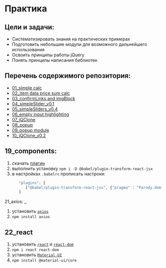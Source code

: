 # Практика

Цели и задачи:
-
- Систематизировать знания на практических примерах
- Подготовить небольшие модули для возможного дальнейшего использования
- Освоить принципы работы jQuery
- Понять принципы написания библиотек


Перечень содержимого репозитория:
-
* [01_simple calc](https://github.com/SetMiller/some_small_modules/tree/master/Modules/01_simple%20calc)
* [02_item data price sum calc](https://github.com/SetMiller/some_small_modules/tree/master/Modules/02_item%20data%20price%20sum%20calc)
* [03_confirmLinks and imgBlock](https://github.com/SetMiller/some_small_modules/tree/master/Modules/03_confirmLinks%20and%20imgBlock)
* [04_simpleSlider_v0.1](https://github.com/SetMiller/some_small_modules/tree/master/Modules/04_simpleSlider_v0.1)
* [05_simpleSliders_v0.4](https://github.com/SetMiller/some_small_modules/tree/master/Modules/05_simpleSliders_v0.4)
* [06_empty input highlighting](https://github.com/SetMiller/programming-practice/tree/master/Modules/06_empty%20input%20highlighting)
* [07_jQClone](https://github.com/SetMiller/programming-practice/tree/master/Modules/07_jQClone)
* [08_popup](https://github.com/SetMiller/programming-practice/tree/master/Modules/08_popup)
* [09_popup module](https://github.com/SetMiller/programming-practice/tree/master/Modules/09_popup%20module)
* [10_jQClone_v0.2](https://github.com/SetMiller/programming-practice/tree/master/Modules/10_jQClone_v0.2)



19_components:
-
1. скачать [плагин](https://www.npmjs.com/package/@babel/plugin-transform-react-jsx)
2. выполнить установку `npm i -D @babel/plugin-transform-react-jsx`
3. в настройках `.babelrc` прописать настроки:
   ```javascript
      "plugins": [
         ["@babel/plugin-transform-react-jsx", {"pragma" : "Parody.dom"}]
      ]
   ```


21_axios:
_
1. установить [`axios`](https://www.npmjs.com/package/axios)
2. `npm install axios`


22_react
-
1. установить [`react`](https://www.npmjs.com/package/react) и [`react-dom`](https://www.npmjs.com/package/react-dom) 
2. `npm i react react-dom`
3. установить [`Material-UI`](https://material-ui.com/getting-started/installation/)
4. `npm install @material-ui/core`